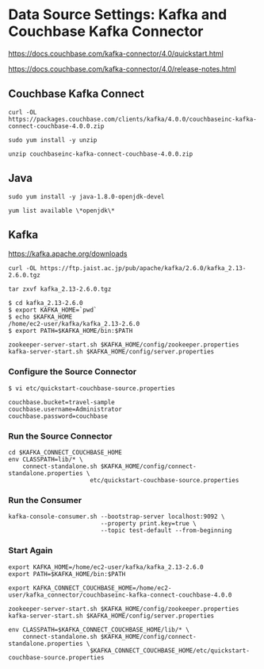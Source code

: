 # Data Source Settings: Kafka and Couchbase Kafka Connector

https://docs.couchbase.com/kafka-connector/4.0/quickstart.html

https://docs.couchbase.com/kafka-connector/4.0/release-notes.html

## Couchbase Kafka Connect

```
curl -OL https://packages.couchbase.com/clients/kafka/4.0.0/couchbaseinc-kafka-connect-couchbase-4.0.0.zip

sudo yum install -y unzip

unzip couchbaseinc-kafka-connect-couchbase-4.0.0.zip 
```

## Java

```
sudo yum install -y java-1.8.0-openjdk-devel
```

```
yum list available \*openjdk\*
```
## Kafka
https://kafka.apache.org/downloads

```
curl -OL https://ftp.jaist.ac.jp/pub/apache/kafka/2.6.0/kafka_2.13-2.6.0.tgz

tar zxvf kafka_2.13-2.6.0.tgz
```

```
$ cd kafka_2.13-2.6.0
$ export KAFKA_HOME=`pwd`
$ echo $KAFKA_HOME
/home/ec2-user/kafka/kafka_2.13-2.6.0
$ export PATH=$KAFKA_HOME/bin:$PATH
```
```
zookeeper-server-start.sh $KAFKA_HOME/config/zookeeper.properties
kafka-server-start.sh $KAFKA_HOME/config/server.properties
```

### Configure the Source Connector

```
$ vi etc/quickstart-couchbase-source.properties 
```
```
couchbase.bucket=travel-sample
couchbase.username=Administrator
couchbase.password=couchbase
```

### Run the Source Connector

```
cd $KAFKA_CONNECT_COUCHBASE_HOME
env CLASSPATH=lib/* \
    connect-standalone.sh $KAFKA_HOME/config/connect-standalone.properties \
                       etc/quickstart-couchbase-source.properties
```

### Run the Consumer

```
kafka-console-consumer.sh --bootstrap-server localhost:9092 \
                          --property print.key=true \
                          --topic test-default --from-beginning
```

### Start Again

```
export KAFKA_HOME=/home/ec2-user/kafka/kafka_2.13-2.6.0
export PATH=$KAFKA_HOME/bin:$PATH

export KAFKA_CONNECT_COUCHBASE_HOME=/home/ec2-user/kafka_connector/couchbaseinc-kafka-connect-couchbase-4.0.0
```
```
zookeeper-server-start.sh $KAFKA_HOME/config/zookeeper.properties
kafka-server-start.sh $KAFKA_HOME/config/server.properties
```

```
env CLASSPATH=$KAFKA_CONNECT_COUCHBASE_HOME/lib/* \
    connect-standalone.sh $KAFKA_HOME/config/connect-standalone.properties \
                       $KAFKA_CONNECT_COUCHBASE_HOME/etc/quickstart-couchbase-source.properties
```
